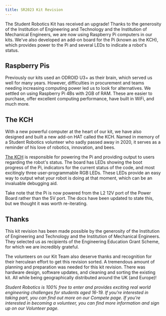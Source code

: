 ```yaml
---
title: SR2023 Kit Revision
---
```


The Student Robotics Kit has received an upgrade! Thanks to the generosity of the Institution of Engineering and Technology and the Institution of Mechanical Engineers, we are now using Raspberry Pi computers in our kits. We've also developed an add-on board for the Pi (known as the KCH), which provides power to the Pi and several LEDs to indicate a robot's status.

## Raspberry Pis

Previously our kits used an ODROID U3+ as their brain, which served us well for many years. However, difficulties in procurement and teams needing increasing computing power led us to look for alternatives. We settled on using Raspberry Pi 4Bs with 2GB of RAM. These are easier to purchase, offer excellent computing performance, have built in WiFi, and much more.

## The KCH

With a new powerful computer at the heart of our kit, we have also designed and built a new add-on HAT called the KCH. Named in memory of a Student Robotics volunteer who sadly passed away in 2020, it serves as a reminder of his love of robotics, innovation, and bees.

[The KCH][brain-board] is responsible for powering the Pi and providing output to users regarding the robot's status. The board has LEDs showing the boot progress of the Pi, indicators for the current status of the code, and most excitingly three user-programmable RGB LEDs. These LEDs provide an easy way to output what your robot is doing at that moment, which can be an invaluable debugging aid.

Take note that the Pi is now powered from the L2 12V port of the Power Board rather than the 5V port. The docs have been updated to state this, but we thought it was worth re-iterating.

## Thanks

This kit revision has been made possible by the generosity of the Institution of Engineering and Technology and the Institution of Mechanical Engineers. They selected us as recipients of the Engineering Education Grant Scheme, for which we are incredibly grateful.

The volunteers on our Kit Team also deserve thanks and recognition for their herculean effort to get this revision sorted. A tremendous amount of planning and preparation was needed for this kit revision. There was hardware design, software updates, and cleaning and sorting the existing kit. All while being geographically distributed around the UK (and Europe)!


_Student Robotics is 100% free to enter and provides exciting real world engineering challenges for students aged 16-19. If you're interested in taking part, you can find out more on our Compete page. If you're interested in becoming a volunteer, you can find more information and sign up on our Volunteer page._

[brain-board]: https://studentrobotics.org/docs/kit/brain_board/